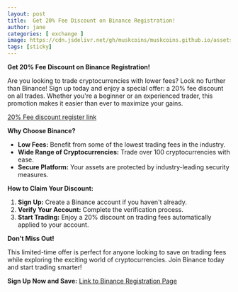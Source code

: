 ```yaml
---
layout: post
title:  Get 20% Fee Discount on Binance Registration!
author: jane
categories: [ exchange ]
image: https://cdn.jsdelivr.net/gh/muskcoins/muskcoins.github.io/assets/images/bnb-register.webp
tags: [sticky]
---
```

**Get 20% Fee Discount on Binance Registration!**

Are you looking to trade cryptocurrencies with lower fees? Look no further than Binance! Sign up today and enjoy a special offer: a 20% fee discount on all trades. Whether you're a beginner or an experienced trader, this promotion makes it easier than ever to maximize your gains.

[20% Fee discount register link](/302.html?target=https://accounts.binance.com/register?ref=betrys)

**Why Choose Binance?**

- **Low Fees:** Benefit from some of the lowest trading fees in the industry.
- **Wide Range of Cryptocurrencies:** Trade over 100 cryptocurrencies with ease.
- **Secure Platform:** Your assets are protected by industry-leading security measures.

**How to Claim Your Discount:**

1. **Sign Up:** Create a Binance account if you haven't already.
2. **Verify Your Account:** Complete the verification process.
3. **Start Trading:** Enjoy a 20% discount on trading fees automatically applied to your account.

**Don't Miss Out!**

This limited-time offer is perfect for anyone looking to save on trading fees while exploring the exciting world of cryptocurrencies. Join Binance today and start trading smarter!

**Sign Up Now and Save:** [Link to Binance Registration Page](/302.html?target=https://accounts.binance.com/register?ref=betrys)